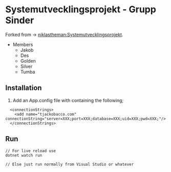 # Systemutvecklingsprojekt - Grupp Sinder
Forked from -> [niklastheman:Systemutvecklingsprojekt](https://github.com/niklastheman/Systemutvecklingsprojekt/).
- Members
	- Jakob
	- Des
	- Golden
	- Silver
	- Tumba

## Installation
1. Add an App.config file with containing the following;
```
  <connectionStrings>
    <add name="tjackobacco.com" connectionString="server=XXX;port=XXX;database=XXX;uid=XXX;pwd=XXX;"/>
  </connectionStrings>
```

## Run
```
// For live reload use
dotnet watch run

// Else just run normally from Visual Studio or whatever 
```
